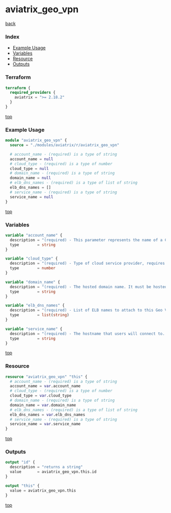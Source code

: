 # aviatrix_geo_vpn

[back](../aviatrix.md)

### Index

- [Example Usage](#example-usage)
- [Variables](#variables)
- [Resource](#resource)
- [Outputs](#outputs)

### Terraform

```terraform
terraform {
  required_providers {
    aviatrix = ">= 2.18.2"
  }
}
```

[top](#index)

### Example Usage

```terraform
module "aviatrix_geo_vpn" {
  source = "./modules/aviatrix/r/aviatrix_geo_vpn"

  # account_name - (required) is a type of string
  account_name = null
  # cloud_type - (required) is a type of number
  cloud_type = null
  # domain_name - (required) is a type of string
  domain_name = null
  # elb_dns_names - (required) is a type of list of string
  elb_dns_names = []
  # service_name - (required) is a type of string
  service_name = null
}
```

[top](#index)

### Variables

```terraform
variable "account_name" {
  description = "(required) - This parameter represents the name of a Cloud-Account in Aviatrix controller."
  type        = string
}

variable "cloud_type" {
  description = "(required) - Type of cloud service provider, requires an integer value. Currently only AWS(1) is supported."
  type        = number
}

variable "domain_name" {
  description = "(required) - The hosted domain name. It must be hosted by AWS Route53 or Azure DNS in the selected account."
  type        = string
}

variable "elb_dns_names" {
  description = "(required) - List of ELB names to attach to this Geo VPN name."
  type        = list(string)
}

variable "service_name" {
  description = "(required) - The hostname that users will connect to. A DNS record will be created for this name in the specified domain name."
  type        = string
}
```

[top](#index)

### Resource

```terraform
resource "aviatrix_geo_vpn" "this" {
  # account_name - (required) is a type of string
  account_name = var.account_name
  # cloud_type - (required) is a type of number
  cloud_type = var.cloud_type
  # domain_name - (required) is a type of string
  domain_name = var.domain_name
  # elb_dns_names - (required) is a type of list of string
  elb_dns_names = var.elb_dns_names
  # service_name - (required) is a type of string
  service_name = var.service_name
}
```

[top](#index)

### Outputs

```terraform
output "id" {
  description = "returns a string"
  value       = aviatrix_geo_vpn.this.id
}

output "this" {
  value = aviatrix_geo_vpn.this
}
```

[top](#index)